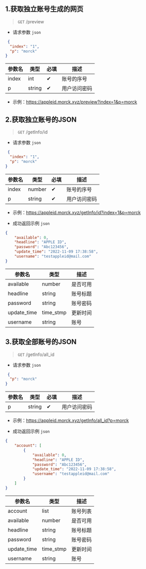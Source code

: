 ## 1.获取独立账号生成的网页

> `GET` /preview 

- 请求参数
  `json`

```json
 {
  "index": "1",
  "p": "morck"
}
```

| 参数名      | 类型     | 必填  | 描述   |
|----------|--------|-----|------|
| index    | int    | ✔︎  | 账号的序号   |
| p        | string | ✔︎  | 用户访问密码 |

- 示例：https://appleid.morck.xyz/preview?index=1&p=morck

## 2.获取独立账号的JSON

> `GET` /getInfo/id

- 请求参数
  `json`

```json
 {
  "index": "1",
  "p": "morck"
}
```

| 参数名      | 类型     | 必填  | 描述   |
|----------|--------|-----|------|
| index    | number | ✔︎  | 账号的序号   |
| p        | string | ✔︎  | 用户访问密码 |

- 示例：https://appleid.morck.xyz/getInfo/id?index=1&p=morck

- 成功返回示例 `json`

```json
{
    "available": 0, 
    "headline": "APPLE ID", 
    "password": "Abc123456", 
    "update_time": "2022-11-09 17:38:58", 
    "username": "testappleid@mail.com"
}
```

| 参数名                    | 类型                 | 描述      |
|------------------------|--------------------|---------|
| available              | number             | 是否可用    |
| headline               | string             | 账号标题    |
| password               | string             | 账号密码  |
| update_time            | time_stmp          | 更新时间 |
| username               | string             | 账号    |


## 3.获取全部账号的JSON

> `GET` /getInfo/all_id

- 请求参数
  `json`

```json
 {
  "p": "morck"
}
```

| 参数名      | 类型     | 必填  | 描述   |
|----------|--------|-----|------|
| p        | string | ✔︎  | 用户访问密码 |

- 示例：https://appleid.morck.xyz/getInfo/all_id?p=morck

- 成功返回示例 `json`

```json
{
    "account": [
        {
            "available": 0, 
            "headline": "APPLE ID", 
            "password": "Abc123456", 
            "update_time": "2022-11-09 17:38:58", 
            "username": "testappleid@mail.com"
        }
    ]
}
```

| 参数名                    | 类型                 | 描述      |
|------------------------|--------------------|---------|
| account                | list               | 账号列表    |
| available              | number             | 是否可用    |
| headline               | string             | 账号标题    |
| password               | string             | 账号密码  |
| update_time            | time_stmp          | 更新时间 |
| username               | string             | 账号    |
